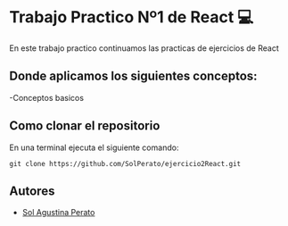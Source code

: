 # Trabajo Practico Nº1 de React 💻

En este trabajo practico continuamos las practicas de ejercicios de React

## Donde aplicamos los siguientes conceptos:

-Conceptos basicos


## Como clonar el repositorio
En una terminal ejecuta el siguiente comando:

   ```  
   git clone https://github.com/SolPerato/ejercicio2React.git
   ```

   ## Autores

   - [Sol Agustina Perato](https://github.com/SolPerato)